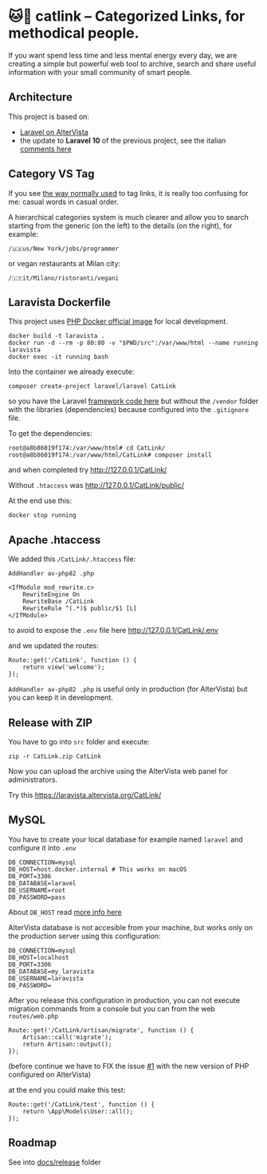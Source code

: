 # 🐱🔗 catlink – Categorized Links, for methodical people.
If you want spend less time and less mental energy every day, we are creating a simple but powerful web tool to archive, search and share useful information with your small community of smart people.

## Architecture
This project is based on:

- [Laravel on AlterVista](https://github.com/rognoni/laravista)
- the update to **Laravel 10** of the previous project, see the italian [comments here](https://web.archive.org/web/20230719210752/https://forum.it.altervista.org/php-mysql-e-apache-htaccess/293642-laravel-altervista.html)

## Category VS Tag
If you see [the way normally used](https://pinboard.in/recent/) to tag links, it is really too confusing for me: casual words in casual order.

A hierarchical categories system is much clearer and allow you to search starting from the generic (on the left) to the details (on the right), for example:
```
/🇺🇸us/New York/jobs/programmer
```

or vegan restaurants at Milan city:
```
/🇮🇹it/Milano/ristoranti/vegani
```

## Laravista Dockerfile
This project uses [PHP Docker official image](https://hub.docker.com/_/php) for local development.
```
docker build -t laravista .
docker run -d --rm -p 80:80 -v "$PWD/src":/var/www/html --name running laravista
docker exec -it running bash
```

Into the container we already execute:
```
composer create-project laravel/laravel CatLink
```
so you have the Laravel [framework code here](https://github.com/rognoni/catlink/tree/main/src/CatLink)
but without the `/vendor` folder with the libraries (dependencies) because configured into the `.gitignore` file.

To get the dependencies:
```
root@a8b86019f174:/var/www/html# cd CatLink/
root@a8b86019f174:/var/www/html/CatLink# composer install
```

and when completed try http://127.0.0.1/CatLink/ 

Without `.htaccess` was http://127.0.0.1/CatLink/public/

At the end use this:
```
docker stop running
```

## Apache .htaccess
We added this `/CatLink/.htaccess` file:
```
AddHandler av-php82 .php

<IfModule mod_rewrite.c>
    RewriteEngine On
    RewriteBase /CatLink
    RewriteRule ^(.*)$ public/$1 [L]
</IfModule>
```

to avoid to expose the `.env` file here http://127.0.0.1/CatLink/.env

and we updated the routes:
```
Route::get('/CatLink', function () {
    return view('welcome');
});
```

`AddHandler av-php82 .php` is useful only in production (for AlterVista) but you can keep it in development.

## Release with ZIP
You have to go into `src` folder and execute:
```
zip -r CatLink.zip CatLink
```

Now you can upload the archive using the AlterVista web panel for administrators.

Try this https://laravista.altervista.org/CatLink/

## MySQL
You have to create your local database for example named `laravel` and configure it into `.env`

```
DB_CONNECTION=mysql
DB_HOST=host.docker.internal # This works on macOS
DB_PORT=3306
DB_DATABASE=laravel
DB_USERNAME=root
DB_PASSWORD=pass
```

About `DB_HOST` read [more info here](https://docs.docker.com/desktop/networking/#i-want-to-connect-from-a-container-to-a-service-on-the-host)

AlterVista database is not accesible from your machine, but works only on the production server using this configuration:

```
DB_CONNECTION=mysql
DB_HOST=localhost
DB_PORT=3306
DB_DATABASE=my_laravista
DB_USERNAME=laravista
DB_PASSWORD=
```

After you release this configuration in production, you can not execute migration commands from a console but you can from the web `routes/web.php`

```
Route::get('/CatLink/artisan/migrate', function () {
    Artisan::call('migrate');
    return Artisan::output();
});
```

(before continue we have to FIX the issue [#1](https://github.com/rognoni/catlink/issues/1) with the new version of PHP configured on AlterVista)

at the end you could make this test:

```
Route::get('/CatLink/test', function () {
    return \App\Models\User::all();
});
```

## Roadmap

See into [docs/release](https://github.com/rognoni/catlink/tree/main/docs/release) folder
